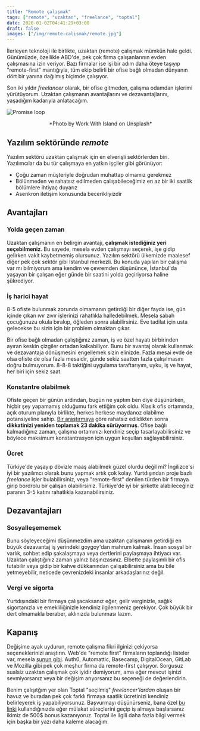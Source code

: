```yaml
---
title: "Remote çalışmak"
tags: ["remote", "uzaktan", "freelance", "toptal"]
date: 2020-01-02T04:41:29+03:00
draft: false
images: ["/img/remote-calismak/remote.jpg"]
---
```


İlerleyen teknoloji ile birlikte, uzaktan (remote) çalışmak mümkün hale geldi.
Günümüzde, özellikle ABD'de, pek çok firma çalışanlarının evden çalışmasına izin veriyor.
Bazı firmalar ise işi bir adım daha öteye taşıyıp "remote-first" mantığıyla, tüm ekip belirli bir ofise bağlı olmadan dünyanın dört bir yanına dağılmış biçimde çalışıyor.

Son iki yıldır *freelancer* olarak, bir ofise gitmeden, çalışma odamdan işlerimi yürütüyorum.
Uzaktan çalışmanın avantajlarını ve dezavantajlarını, yaşadığım kadarıyla anlatacağım.

![Promise loop][1]
<center>*Photo by Work With Island on Unsplash*</center>

## Yazılım sektöründe *remote*
Yazılım sektörü uzaktan çalışmak için en elverişli sektörlerden biri.
Yazılımcılar da bu tür çalışmaya en yatkın işçiler gibi görünüyor:

* Çoğu zaman müşteriyle doğrudan muhattap olmamız gerekmez
* Bölünmeden ve rahatsız edilmeden çalışabileceğimiz en az bir iki saatlik bölümlere ihtiyaç duyarız
* Asenkron iletişim konusunda becerikliyizdir

## Avantajları
### Yolda geçen zaman
Uzaktan çalışmanın en belirgin avantajı, **çalışmak istediğiniz yeri seçebilmeniz**.
Bu sayede, mesela evden çalışmayı seçerek, işe gidip gelirken vakit kaybetmemiş olursunuz.
Yazılım sektörü ülkemizde maalesef diğer pek çok sektör gibi İstanbul merkezli.
Bu konuda yapılan bir çalışma var mı bilmiyorum ama kendim ve çevremden düşününce, İstanbul'da yaşayan bir çalışan eğer günde bir saatini yolda geçiriyorsa haline şükrediyor.

### İş harici hayat
8-5 ofiste bulunmak zorunda olmamanın getirdiği bir diğer fayda ise, gün içinde çıkan ıvır zıvır işlerinizi rahatlıkla halledebilmek.
Mesela sabah çocuğunuzu okula bırakıp, öğleden sonra alabilirsiniz.
Eve tadilat için usta gelecekse bu sizin için bir problem olmaktan çıkar.

Bir ofise bağlı olmadan çalıştığınız zaman, iş ve özel hayatı birbirinden ayıran keskin çizgiler ortadan kalkabiliyor.
Bunu bir avantaj olarak kullanmak ve dezavantaja dönüşmesini engellemek sizin elinizde.
Fazla mesai evde de olsa ofiste de olsa fazla mesaidir, günde sekiz saatten fazla çalışılmasını doğru bulmuyorum.
8-8-8 taktiğini uygulama taraftarıyım, uyku, iş ve hayat, her biri için sekiz saat.

### Konstantre olabilmek
Ofiste geçen bir günün ardından, bugün ne yaptım ben diye düşünürken, hiçbir şey yapamamış olduğumu fark ettiğim çok oldu.
Klasik ofis ortamında, açık oturum planıyla birlikte, herkes herkese maydanoz olabilme potansiyeline sahip.
[Bir araştırmaya](https://lifehacker.com/how-long-it-takes-to-get-back-on-track-after-a-distract-1720708353) göre rahatsız edildikten sonra **dikkatinizi yeniden toplamak 23 dakika sürüyormuş**.
Ofise bağlı kalmadığınız zaman, çalışma ortamınızı kendiniz seçip tasarlayabilirsiniz ve böylece maksimum konstantrasyon için uygun koşulları sağlayabilirsiniz.

### Ücret
Türkiye'de yaşayıp dövizle maaş alabilmek güzel olurdu değil mi?
İngilizce'si iyi bir yazılımcı olarak bunu yapmak artık çok kolay.
Yurtdışından proje bazlı *freelance* işler bulabilirsiniz, veya "remote-first" denilen türden bir firmaya girip bordrolu bir çalışan olabilirsiniz.
Türkiye'de iyi bir şirkette alabileceğiniz paranın 3-5 katını rahatlıkla kazanabilirsiniz.

## Dezavantajları
### Sosyalleşememek
Bunu söyleyeceğimi düşünmezdim ama uzaktan çalışmanın getirdiği en büyük dezavantaj iş yerindeki goygoy'dan mahrum kalmak.
İnsan sosyal bir varlık, sohbet edip şakalaşmaya veya dertlerini paylaşmaya ihtiyacı var.
Uzaktan çalıştığınız zaman yalnız başınızasınız.
Elbette paylaşımlı bir ofis tutabilir veya gidip bir kahve dükkanından çalışabilirsiniz ama bu bile yetmeyebilir, neticede çevrenizdeki insanlar arkadaşlarınız değil.

### Vergi ve sigorta
Yurtdışındaki bir firmaya çalışacaksanız eğer, gelir verginizle, sağlık sigortanızla ve emekliliğinizle kendiniz ilgilenmeniz gerekiyor.
Çok büyük bir dert olmamakla beraber, aklınızda bulunması lazım.

## Kapanış
Değişime ayak uydurun, remote çalışma fikri ilginizi çekiyorsa seçeneklerinizi araştırın.
Web'de "remote first" firmaların toplandığı listeler var, mesela [şunun gibi](https://github.com/yanirs/established-remote).
Auth0, Automattic, Basecamp, DigitalOcean, GitLab ve Mozilla gibi pek çok meşhur firma da remote-first çalışıyor.
Sorgusuz sualsiz uzaktan çalışmak çok iyidir demiyorum, ama eğer mevcut işinizi sevmiyorsanız veya bir değişim arıyorsanız bu seçeneği de değerlendirin.

Benim çalışıtğım yer olan Toptal "seçilmiş" *freelancer'lardan* oluşan bir havuz ve buradan pek çok farklı firmaya saatlik ücretinizi kendiniz belirleyerek iş yapabiliyorsunuz.
Başvurmayı düşünürseniz, bana özel [bu linki](https://www.toptal.com#connect-nothing-but-knowing-app-developers) kullandığınızda eğer mülakat süreçlerini geçip iş almaya başlarsanız ikimiz de 500$ bonus kazanıyoruz.
Toptal ile ilgili daha fazla bilgi vermek için başka bir yazı daha kaleme alacağım.

[1]: /img/remote-calismak/remote.jpg

